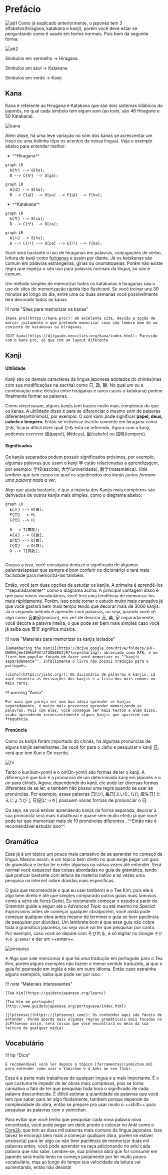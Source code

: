 # Prefácio

![ab1](imagens/ab1.jpg 'ab1')
Como já explicado anteriormente, o japonês tem 3 alfabetos(hiragana, katakana e kanji), porém você deve estar se perguntando como é usado em textos normais. Pois bem da seguinte forma:

![ab2](imagens/ab2.png 'ab2')

Símbulos em vermelho -> Hiragana

Símbulos em azul -> Katakana

Símbulos em verde -> Kanji

## Kana

Kana é referente ao Hiragana e Katakana que são dois sistemas silábicos do japonês, no qual cada simbolo tem algum som (ao todo, são 46 Hiragana e 50 Katakana). 

![kana](imagens/kana.jpg)

Além disse, há uma leve variação no som dos kanas se acrescentar um traço ou uma bolinha (tipo os acentos da nossa língua). Veja o exemplo abaixo para entender melhor:

- ^^Hiragana^^

``` mermaid
graph LR
  A{か} --> B[ka];
  B --> C{が} --> D[ga];

```

``` mermaid
graph LR
  A{は} --> B[ha];
  B --> C{ぱ} --> D[pa] --> E{ば} --> F[ba];

```

- ^^Katakana^^

``` mermaid
graph LR
  A{サ} --> B[sa];
  B --> C{ザ} --> D[za];

```

``` mermaid
graph LR
  A{ハ} --> B[ha];
  B --> C{パ} --> D[pa] --> E{バ} --> F[ba];

```

Você verá bastante o uso de hiraganas em palavras, conjugações de verbo, leitura de kanji como [furiganas](https://pt.wikipedia.org/wiki/Furigana) e assim por diante. Já os katakanas são comum em palavras estrangeiras, gírias ou onomatopeias. Porém não existe regra que impeça o seu uso para palavras normais da língua, só não é comum. 

Um método simples de memorizar todos os katakanas e hiraganas são o uso de sites de memorização rápida tipo flashcard. Se você treinar uns 30 minutos ao longo do dia, entre uma ou duas semanas você possivelmente terá decorado todos os kanas.

!!! note "Sites para memorizar os kanas"

    [Kana pro](https://kana.pro/): Um excelente site, devido a opção de marcar justamente o que pretende memorizar caso não lembre bem de um conjunto de katakanas ou hiraganas.  

    [DJT kana](https://djtguide.neocities.org/kana/index.html): Parecido com o Kana pro, só que com um layout diferente.


## Kanji

#### Ultilidade

Kanji são os demais caractéres da lingua japonesa adotados do chinês(mas com sua modificações na escrita) como 日, 政, 磯. No qual um ou a combinação entre eles(ou entre hiraganas e  raros casos o katakana) podem finalmente formar as palavras. 

Como observaram, alguns kanjis tem traços muito mais complexos do que os kanas. A ultilidade disso é para se diferenciar o mesmo som de palavras diferente(antônimos), por exemplo: O som kami pode significar **papel, deus, cabelo e tempero**. Então se estivesse escrito somente em hiragana como かみ, ficaria difícil dizer qual かみ está se referindo. Agora com o kanji, podemos escrever 紙(papel), 神(deus), 髪(cabelo) ou 加味(tempero).

#### Significados

Os kanjis separados podem possuir significados próximos, por exemplo, algumas palavras que usam o kanji 学 estão relacionadas a aprendizagem, por exemplo: 学校(escola), 大学(univeridade), 数学(matemática). *Vale lembrar que tem casos no qual os significados dos kanjis juntos formam uma palavra nada a ver*.

Algo que ajuda bastante, é que a maioria dos Kanjis mais complexos são derivados de outros kanjis mais simples, como o diagrama abaixo: 

``` mermaid
graph LR
  E{廾} --> H[算];
  F{目} --> H; 
  G{竹} --> H;

  H --> I[算数];
  A{米} --> D[数];
  B{女} --> D[数]; 
  C{攵} --> D[数];
  D --> I[算数];


```

Graças a isso, você consiguirá deduzir o significado de algumas palavras(apesar que sempre é bom conferir no dicionário) e terá mais facilidade para memorizá-las também.

Então, você tem duas opções de estudar os kanjis. A primeira é aprendê-los ^^separadamente^^ como o diagrama acima. A principal vantagem disso é que para novos vocabulários, você terá uma tendência de memorizá-los mais rápidamente. Porém, isso pode tornar o estudo muito mais cansativo já que você gastará bem mais tempo tendo que decorar mais de 3000 kanjis. Já o segundo método é aprender com palavras, ou seja, quando você vê algo como 音楽家(músico), em vez de decorar 音, 楽, 家 separadamente, você decora a palavra inteira, o que pode ser bem mais simples caso você já saiba que 音楽 significa música.

!!! note "Materiais para memorizar os kanjis isolados"

    [Remembering the Kanji](https://drive.google.com/drive/folders/1HF-UW9XKjWe4ZHkbFUVfZfUQ568S2jR7?usp=sharing): abreviado como RTK, é um livro bem popular focado em fazer você memorizar os ^^kanjis separadamente^^. Infelizmente o livro não possui tradução para o português.

    [Jisho](https://jisho.org/): Um dicionário de palavras e kanjis. Lá você encontra as derivações dos kanjis e a lista dos mais comuns ou mais raros.

!!! warning "Aviso"

    Por mais que pareça ser uma boa ideia aprender os kanjis separadamente, é muito mais prazerozo aprender memorizando as palavras. Pois com elas, você consegue ler mais textos e além disso, acaba aprendendo inconsientemente alguns kanjis que aparecem com frequência. 

#### Pronúncia

Como os kanjis foram importado do chinês, há algumas pronúncias de alguns kanjis semelhantes. Se você for para o Jisho  e pesquisar o kanji [日](https://jisho.org/search/%E6%97%A5%20%23kanji), verá que tem Kun e On escrito.

![hi](imagens/hi.png)

Tanto o kun(kun-yomi) e o on(On-yomi) são formas de ler o kanji. A diferença é que *kun* é a pronuncia de um determinado kanji em japonês e o *on* para chinês. Agora, dependendo do kanji, ele pode ter diversas formas diferentes de se ler, e também não possui uma regra quando se usar as pronúncias. Por exemplo, essas palavras 日[ひ], 毎日[まい(にち)], 誕生日[ たんじょうび ], 日記[にっき] possuem várias formas de pronunciar o 日.

Ou seja, se você estiver aprendendo kanjis da forma separada, decorar a sua pronúncia será mais trabalhoso e quase sem muito efeito já que você pode ter que memorizar mais de 10 pronúncias diferentes . ^^Então não é recomendável estudar isso^^. 

## Gramática

Esse já é um tópico um pouco mais cansativo de se aprender no começo da língua. Mesmo assim, é um tópico bem direto no qual exige pegar um guia de gramática e tentar ler e reler algumas ou várias vezes até entender. Será normal você esquecer das coisas abordadas no guia de gramática, tendo que praticar bastante com leitura de material nativo e às vezes uma pesquisa na internet sobre dúvidas mais específicas. 

O guia que recomendo(e o que eu usei também) é o Tae Kim, pois ele é algo bem direto e até que simples comparado outros guias mais famosos como a série de livros Genki. Eu recomendo começar o estudo a partir do Grammar guide e seguir até o *Advanced Topic* ou até mesmo no *Special Expressions* antes de começar qualquer obra(porém, você ainda pode começar qualquer obra antes mesmo de terminar o guia se tiver paciência de pesquisar por dúvidas). Um lembrete bom é que esse guia não cobre toda a gramática japonêsa, ou seja você vai ter que pesquisar por conta. Por exemplo, caso você se depare com そびれる, é só digitar no Google `そびれる grammar` e dar um ++enter++.

![pesquisa](imagens/pesquisa.png)

※ Algo que vale mencionar é que há uma tradução em português para o Tea Kim, porém alguns exemplos não fazem o menor sentido traduzido, já que o guia foi pesnsado em inglês e não em outro idioma. Então caso estrainhe alguns exemplos, saiba que pode ser por isso.

!!! note "Materiais interessantes"

    [Tea Kim](https://guidetojapanese.org/learn/)

    [Tea Kim em português](http://www.guidetojapanese.org/portuguese/index.html)

    [jlptsensei](https://jlptsensei.com/): Os conteúdos aqui são fáceis de entender. Porém aborda mais algumas regras gramáticais mais focadas no JLPT(mesmo assim, será coisas que você encontrará no meio da sua leitura de qualquer mídia)

## Vocabulário

!!! tip "Dica"

    É recomendável você ler depois o tópico [ferramentas](yomichan.md) para entender como usar o Yomichan e o Anki ao seu favor. 

Essa é a parte mais trabalhosa de qualquer língua e a mais importante. É o que costuma te impedir de ler obras mais complexas, pois se torna cansativo o fato de ter que pesquisar toda hora o significado de cada palavra desconhecida. É difícil estimar a quantidade de palavras que você tem que saber para ler algo fluidamente, também porque depende da complexidade da obra, então se prepare pra usar muito o ++shift++ para pesquisar as palavras com o yomichan.

Para evitar que você tenha que pesquisar cada nova palavra nova encontrada, você pode pegar um deck pronto e colocar no Anki como o [Core2k](https://ankiweb.net/shared/info/2141233552), que tem as duas mil palavras mais comuns da língua japonesa. Isso talvez te encoraja bem mais a começar qualquer obra, porém se estiver ansioso(a) para ler algo ou não tiver paciência de memorizar duas mil palavras antes, você pode aprender na raça adicionando no anki cada palavra que não sabe. Lembre-se, sua primeira obra que for consumir em japonês será muito lento no começo justamente por ter muito pouco vocabulário, mas ao longo do tempo sua velocidade de leitura vai aumentando, então não desista!


